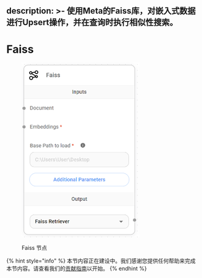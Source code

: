 description: >-
  使用Meta的Faiss库，对嵌入式数据进行Upsert操作，并在查询时执行相似性搜索。
---

# Faiss

<figure><img src="../../../.gitbook/assets/image (158).png" alt="" width="307"><figcaption><p>Faiss 节点</p></figcaption></figure>

{% hint style="info" %}
本节内容正在建设中。我们感谢您提供任何帮助来完成本节内容。请查看我们的[贡献指南](../../../contributing/)以开始。
{% endhint %}
